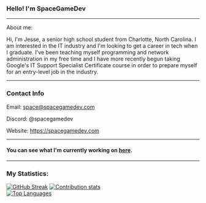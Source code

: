 ### Hello! I'm SpaceGameDev
---
<!--
**SpaceGameDev568/SpaceGameDev568** is a ✨ _special_ ✨ repository because its `README.md` (this file) appears on your GitHub profile.
Here are some ideas to get you started:
- 🔭 I’m currently working on ...
- 🌱 I’m currently learning ...
- 👯 I’m looking to collaborate on ...
- 🤔 I’m looking for help with ...
- 💬 Ask me about ...
- 📫 How to reach me: ...
- 😄 Pronouns: ...
- ⚡ Fun fact: ...
-->
About me:

Hi, I'm Jesse, a senior high school student from Charlotte, North Carolina. I am interested in the IT industry and I'm looking to get a career in tech when I graduate. I've been teaching myself programming and network administration in my free time and I have more recently begun taking Google's IT Support Specialist Certificate course in order to prepare myself for an entry-level job in the industry.

---
### Contact Info

Email: space@spacegamedev.com

Discord: @spacegamedev

Website: https://spacegamedev.com

---

#### You can see what I'm currently working on [here](https://trello.com/spacegamedev568).

---
### My Statistics:
[![GitHub Streak](https://github-readme-streak-stats.herokuapp.com?user=SpaceGameDev568&theme=dark&date_format=j%20M%5B%20Y%5D&hide_border=true)](https://git.io/streak-stats)
[![Contribution stats](https://github-readme-stats.vercel.app/api?username=SpaceGameDev568&show_icons=true&count_private=true&theme=dark&include_all_commits=true&hide_border=true&hide_title=true&hide_rank=true&line_height=30&3)](https://github.com/anuraghazra/github-readme-stats)  
[![Top Languages](https://github-readme-stats.vercel.app/api/top-langs/?username=SpaceGameDev568&layout=compact&theme=dark&hide_border=true)](https://github.com/anuraghazra/github-readme-stats)
<!-- <img src="https://komarev.com/ghpvc/?username=SpaceGameDev568&style=flat-square&color=blue" alt="Profile view count"/> -->

